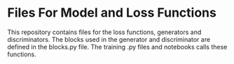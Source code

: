 # Files For Model and Loss Functions
This repository contains files for the loss functions, generators and discriminators. The blocks used in the generator and discriminator are defined in the blocks.py file. The training .py files and notebooks calls these functions.
